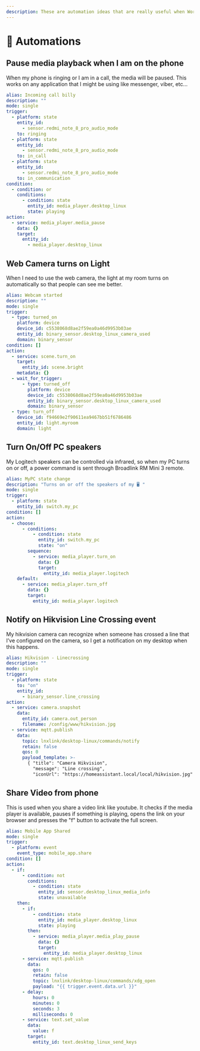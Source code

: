 ```yaml
---
description: These are automation ideas that are really useful when Working From Home
---
```


# 🤯 Automations

## Pause media playback when I am on the phone

When my phone is ringing or I am in a call, the media will be paused. This works on any application that I might be using like messenger, viber, etc…

```yaml
alias: Incoming call billy
description: ""
mode: single
trigger:
  - platform: state
    entity_id:
      - sensor.redmi_note_8_pro_audio_mode
    to: ringing
  - platform: state
    entity_id:
      - sensor.redmi_note_8_pro_audio_mode
    to: in_call
  - platform: state
    entity_id:
      - sensor.redmi_note_8_pro_audio_mode
    to: in_communication
condition:
  - condition: or
    conditions:
      - condition: state
        entity_id: media_player.desktop_linux
        state: playing
action:
  - service: media_player.media_pause
    data: {}
    target:
      entity_id:
        - media_player.desktop_linux        
```

## Web Camera turns on Light

When I need to use the web camera, the light at my room turns on automatically so that people can see me better.

```yaml
alias: Webcam started
description: ""
mode: single
trigger:
  - type: turned_on
    platform: device
    device_id: c5538068d8ae2f59ea0a46d9953b03ae
    entity_id: binary_sensor.desktop_linux_camera_used
    domain: binary_sensor
condition: []
action:
  - service: scene.turn_on
    target:
      entity_id: scene.bright
    metadata: {}
  - wait_for_trigger:
      - type: turned_off
        platform: device
        device_id: c5538068d8ae2f59ea0a46d9953b03ae
        entity_id: binary_sensor.desktop_linux_camera_used
        domain: binary_sensor
  - type: turn_off
    device_id: f94669e2f90611ea9467bb51f6786486
    entity_id: light.myroom
    domain: light
```

## Turn On/Off PC speakers

My Logitech speakers can be controlled via infrared, so when my PC turns on or off, a power command is sent through Broadlink RM Mini 3 remote.

```yaml
alias: MyPC state change
description: "Turns on or off the speakers of my 🖥 "
mode: single
trigger:
  - platform: state
    entity_id: switch.my_pc
condition: []
action:
  - choose:
      - conditions:
          - condition: state
            entity_id: switch.my_pc
            state: "on"
        sequence:
          - service: media_player.turn_on
            data: {}
            target:
              entity_id: media_player.logitech
    default:
      - service: media_player.turn_off
        data: {}
        target:
          entity_id: media_player.logitech
```

## Notify on Hikvision Line Crossing event

My hikvision camera can recognize when someone has crossed a line that I’ve configured on the camera, so I get a notification on my desktop when this happens.

```yaml
alias: Hikvision - Linecrossing
description: ""
mode: single
trigger:
  - platform: state
    to: "on"
    entity_id:
      - binary_sensor.line_crossing
action:
  - service: camera.snapshot
    data:
      entity_id: camera.out_person
      filename: /config/www/hikvision.jpg
  - service: mqtt.publish
    data:
      topic: lnxlink/desktop-linux/commands/notify
      retain: false
      qos: 0
      payload_template: >-
        { "title": "Camera Hikvision", 
          "message": "Line crossing", 
          "iconUrl": "https://homeassistant.local/local/hikvision.jpg" }
```

## Share Video from phone

This is used when you share a video link like youtube. It checks if the media player is available, pauses if something is playing, opens the link on your browser and presses the "f" button to activate the full screen.

```yaml
alias: Mobile App Shared
mode: single
trigger:
  - platform: event
    event_type: mobile_app.share
condition: []
action:
  - if:
      - condition: not
        conditions:
          - condition: state
            entity_id: sensor.desktop_linux_media_info
            state: unavailable
    then:
      - if:
          - condition: state
            entity_id: media_player.desktop_linux
            state: playing
        then:
          - service: media_player.media_play_pause
            data: {}
            target:
              entity_id: media_player.desktop_linux
      - service: mqtt.publish
        data:
          qos: 0
          retain: false
          topic: lnxlink/desktop-linux/commands/xdg_open
          payload: "{{ trigger.event.data.url }}"
      - delay:
          hours: 0
          minutes: 0
          seconds: 3
          milliseconds: 0
      - service: text.set_value
        data:
          value: f
        target:
          entity_id: text.desktop_linux_send_keys
```

